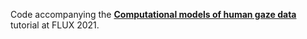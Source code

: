 Code accompanying the **[Computational models of human gaze data](https://colab.research.google.com/drive/1KmmsshWQo5Yf4r9ZxrlcUoh7B-tbE8Y8)** tutorial at FLUX 2021.